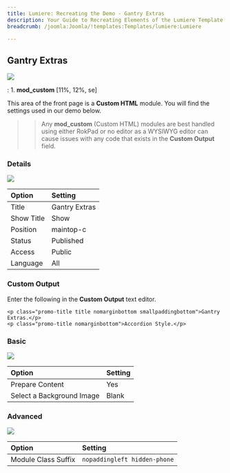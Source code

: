 ```yaml
---
title: Lumiere: Recreating the Demo - Gantry Extras
description: Your Guide to Recreating Elements of the Lumiere Template for Joomla
breadcrumb: /joomla:Joomla/!templates:Templates/lumiere:Lumiere

---
```


Gantry Extras
----
![][demo]

:   1. **mod_custom** [11%, 12%, se]

This area of the front page is a **Custom HTML** module. You will find the settings used in our demo below.

>> Any **mod_custom** (Custom HTML) modules are best handled using either RokPad or no editor as a WYSIWYG editor can cause issues with any code that exists in the **Custom Output** field.

### Details
![][demo2]

| Option     | Setting        |  
| :--------- | :------------- |  
| Title      | Gantry Extras  |  
| Show Title | Show           |  
| Position   | maintop-c      |  
| Status     | Published      |  
| Access     | Public         |  
| Language   | All            |  

### Custom Output
Enter the following in the **Custom Output** text editor.

~~~
<p class="promo-title title nomarginbottom smallpaddingbottom">Gantry Extras.</p>
<p class="promo-title nomarginbottom">Accordion Style.</p>
~~~

### Basic
![][demo3]

| Option                    | Setting |
| :------------------------ | :------ |
| Prepare Content           | Yes     |
| Select a Background Image | Blank   |

### Advanced
![][demo4]

| Option              | Setting                      |  
| :------------------ | :--------------------------- |  
| Module Class Suffix | `nopaddingleft hidden-phone` |    

[demo]: assets/demo_4.jpeg
[demo2]: assets/maintop_1.jpeg
[demo3]: assets/maintop_2.jpeg
[demo4]: assets/maintop_3.jpeg
